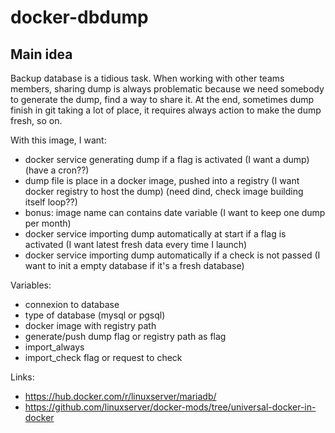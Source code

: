 # docker-dbdump



## Main idea

Backup database is a tidious task. When working with other teams members, sharing dump is always problematic because we need somebody to generate the dump, find a way to share it. At the end, sometimes dump finish in git taking a lot of place, it requires always action to make the dump fresh, so on.

With this image, I want:

+   docker service generating dump if a flag is activated (I want a dump) (have a cron??)
+   dump file is place in a docker image, pushed into a registry (I want docker registry to host the dump) (need dind, check image building itself loop??)
+   bonus: image name can contains date variable (I want to keep one dump per month) 
+   docker service importing dump automatically at start if a flag is activated (I want latest fresh data every time I launch)
+   docker service importing dump automatically if a check is not passed (I want to init a empty database if it's a fresh database)

Variables:
+   connexion to database
+   type of database (mysql or pgsql)
+   docker image with registry path
+   generate/push dump flag or registry path as flag
+   import_always
+   import_check flag or request to check

Links:
+   https://hub.docker.com/r/linuxserver/mariadb/
+   https://github.com/linuxserver/docker-mods/tree/universal-docker-in-docker